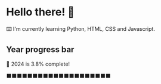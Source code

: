 # Hello there! 👋

⌨️ I'm currently learning Python, HTML, CSS and Javascript.

## Year progress bar

📅 2024 is 3.8% complete!

⬛⬛⬛⬛⬛⬛⬛⬛⬛⬛⬛⬛⬛⬛⬛⬛⬛⬛⬛⬛